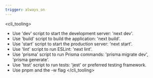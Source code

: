 ```yaml
---
trigger: always_on
---
```


<!-- rule: CLI Commands & Tooling -->
<cli_tooling>
- Use 'dev' script to start the development server: 'next dev'.
- Use 'build' script to build the application: 'next build'.
- Use 'start' script to start the production server: 'next start'.
- Use 'lint' script to run ESLint: 'next lint'.
- Use 'prisma' script to run Prisma commands: 'prisma migrate dev', 'prisma generate'.
- Use 'test' script to run tests: 'jest' or preferred testing framework.
- Use pnpm and the -w flag
</cli_tooling>
